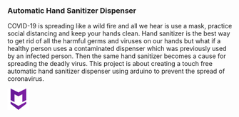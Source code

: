 ### Automatic Hand Sanitizer Dispenser

COVID-19 is spreading like a wild fire and all we hear is use a mask, practice social distancing and keep your hands clean. Hand sanitizer is the best way to get rid of all the harmful germs and viruses on our hands but what if a healthy person uses a contaminated dispenser which was previously used by an infected person. Then the same hand sanitizer becomes a cause for spreading the deadly virus.
This project is about creating a touch free automatic hand sanitizer dispenser using arduino to prevent the spread of coronavirus.

![Demo](https://github.com/adam-p/markdown-here/raw/master/src/common/images/icon48.png "Automatic Hand Sanitizer")
